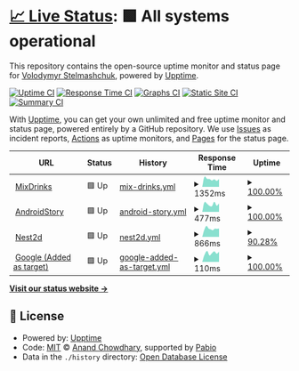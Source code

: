 # [📈 Live Status](https://VovaStelmashchuk.github.io/my-services-monitor): <!--live status--> **🟩 All systems operational**

This repository contains the open-source uptime monitor and status page for [Volodymyr Stelmashchuk](https://bento.me/vovastelmashchuk), powered by [Upptime](https://github.com/upptime/upptime).

[![Uptime CI](https://github.com/VovaStelmashchuk/my-services-monitor/workflows/Uptime%20CI/badge.svg)](https://github.com/VovaStelmashchuk/my-services-monitor/actions?query=workflow%3A%22Uptime+CI%22)
[![Response Time CI](https://github.com/VovaStelmashchuk/my-services-monitor/workflows/Response%20Time%20CI/badge.svg)](https://github.com/VovaStelmashchuk/my-services-monitor/actions?query=workflow%3A%22Response+Time+CI%22)
[![Graphs CI](https://github.com/VovaStelmashchuk/my-services-monitor/workflows/Graphs%20CI/badge.svg)](https://github.com/VovaStelmashchuk/my-services-monitor/actions?query=workflow%3A%22Graphs+CI%22)
[![Static Site CI](https://github.com/VovaStelmashchuk/my-services-monitor/workflows/Static%20Site%20CI/badge.svg)](https://github.com/VovaStelmashchuk/my-services-monitor/actions?query=workflow%3A%22Static+Site+CI%22)
[![Summary CI](https://github.com/VovaStelmashchuk/my-services-monitor/workflows/Summary%20CI/badge.svg)](https://github.com/VovaStelmashchuk/my-services-monitor/actions?query=workflow%3A%22Summary+CI%22)

With [Upptime](https://upptime.js.org), you can get your own unlimited and free uptime monitor and status page, powered entirely by a GitHub repository. We use [Issues](https://github.com/VovaStelmashchuk/my-services-monitor/issues) as incident reports, [Actions](https://github.com/VovaStelmashchuk/my-services-monitor/actions) as uptime monitors, and [Pages](https://VovaStelmashchuk.github.io/my-services-monitor) for the status page.

<!--start: status pages-->
<!-- This summary is generated by Upptime (https://github.com/upptime/upptime) -->
<!-- Do not edit this manually, your changes will be overwritten -->
<!-- prettier-ignore -->
| URL | Status | History | Response Time | Uptime |
| --- | ------ | ------- | ------------- | ------ |
| <img alt="" src="https://icons.duckduckgo.com/ip3/mixdrinks.org.ico" height="13"> [MixDrinks](https://mixdrinks.org/) | 🟩 Up | [mix-drinks.yml](https://github.com/VovaStelmashchuk/my-services-monitor/commits/HEAD/history/mix-drinks.yml) | <details><summary><img alt="Response time graph" src="./graphs/mix-drinks/response-time-week.png" height="20"> 1352ms</summary><br><a href="https://status.vovastelmashchuk.site/history/mix-drinks"><img alt="Response time 2576" src="https://img.shields.io/endpoint?url=https%3A%2F%2Fraw.githubusercontent.com%2FVovaStelmashchuk%2Fmy-services-monitor%2FHEAD%2Fapi%2Fmix-drinks%2Fresponse-time.json"></a><br><a href="https://status.vovastelmashchuk.site/history/mix-drinks"><img alt="24-hour response time 1364" src="https://img.shields.io/endpoint?url=https%3A%2F%2Fraw.githubusercontent.com%2FVovaStelmashchuk%2Fmy-services-monitor%2FHEAD%2Fapi%2Fmix-drinks%2Fresponse-time-day.json"></a><br><a href="https://status.vovastelmashchuk.site/history/mix-drinks"><img alt="7-day response time 1352" src="https://img.shields.io/endpoint?url=https%3A%2F%2Fraw.githubusercontent.com%2FVovaStelmashchuk%2Fmy-services-monitor%2FHEAD%2Fapi%2Fmix-drinks%2Fresponse-time-week.json"></a><br><a href="https://status.vovastelmashchuk.site/history/mix-drinks"><img alt="30-day response time 2180" src="https://img.shields.io/endpoint?url=https%3A%2F%2Fraw.githubusercontent.com%2FVovaStelmashchuk%2Fmy-services-monitor%2FHEAD%2Fapi%2Fmix-drinks%2Fresponse-time-month.json"></a><br><a href="https://status.vovastelmashchuk.site/history/mix-drinks"><img alt="1-year response time 2576" src="https://img.shields.io/endpoint?url=https%3A%2F%2Fraw.githubusercontent.com%2FVovaStelmashchuk%2Fmy-services-monitor%2FHEAD%2Fapi%2Fmix-drinks%2Fresponse-time-year.json"></a></details> | <details><summary><a href="https://status.vovastelmashchuk.site/history/mix-drinks">100.00%</a></summary><a href="https://status.vovastelmashchuk.site/history/mix-drinks"><img alt="All-time uptime 99.15%" src="https://img.shields.io/endpoint?url=https%3A%2F%2Fraw.githubusercontent.com%2FVovaStelmashchuk%2Fmy-services-monitor%2FHEAD%2Fapi%2Fmix-drinks%2Fuptime.json"></a><br><a href="https://status.vovastelmashchuk.site/history/mix-drinks"><img alt="24-hour uptime 100.00%" src="https://img.shields.io/endpoint?url=https%3A%2F%2Fraw.githubusercontent.com%2FVovaStelmashchuk%2Fmy-services-monitor%2FHEAD%2Fapi%2Fmix-drinks%2Fuptime-day.json"></a><br><a href="https://status.vovastelmashchuk.site/history/mix-drinks"><img alt="7-day uptime 100.00%" src="https://img.shields.io/endpoint?url=https%3A%2F%2Fraw.githubusercontent.com%2FVovaStelmashchuk%2Fmy-services-monitor%2FHEAD%2Fapi%2Fmix-drinks%2Fuptime-week.json"></a><br><a href="https://status.vovastelmashchuk.site/history/mix-drinks"><img alt="30-day uptime 97.10%" src="https://img.shields.io/endpoint?url=https%3A%2F%2Fraw.githubusercontent.com%2FVovaStelmashchuk%2Fmy-services-monitor%2FHEAD%2Fapi%2Fmix-drinks%2Fuptime-month.json"></a><br><a href="https://status.vovastelmashchuk.site/history/mix-drinks"><img alt="1-year uptime 99.15%" src="https://img.shields.io/endpoint?url=https%3A%2F%2Fraw.githubusercontent.com%2FVovaStelmashchuk%2Fmy-services-monitor%2FHEAD%2Fapi%2Fmix-drinks%2Fuptime-year.json"></a></details>
| <img alt="" src="https://icons.duckduckgo.com/ip3/androidstory.dev.ico" height="13"> [AndroidStory](https://androidstory.dev/) | 🟩 Up | [android-story.yml](https://github.com/VovaStelmashchuk/my-services-monitor/commits/HEAD/history/android-story.yml) | <details><summary><img alt="Response time graph" src="./graphs/android-story/response-time-week.png" height="20"> 477ms</summary><br><a href="https://status.vovastelmashchuk.site/history/android-story"><img alt="Response time 1267" src="https://img.shields.io/endpoint?url=https%3A%2F%2Fraw.githubusercontent.com%2FVovaStelmashchuk%2Fmy-services-monitor%2FHEAD%2Fapi%2Fandroid-story%2Fresponse-time.json"></a><br><a href="https://status.vovastelmashchuk.site/history/android-story"><img alt="24-hour response time 513" src="https://img.shields.io/endpoint?url=https%3A%2F%2Fraw.githubusercontent.com%2FVovaStelmashchuk%2Fmy-services-monitor%2FHEAD%2Fapi%2Fandroid-story%2Fresponse-time-day.json"></a><br><a href="https://status.vovastelmashchuk.site/history/android-story"><img alt="7-day response time 477" src="https://img.shields.io/endpoint?url=https%3A%2F%2Fraw.githubusercontent.com%2FVovaStelmashchuk%2Fmy-services-monitor%2FHEAD%2Fapi%2Fandroid-story%2Fresponse-time-week.json"></a><br><a href="https://status.vovastelmashchuk.site/history/android-story"><img alt="30-day response time 600" src="https://img.shields.io/endpoint?url=https%3A%2F%2Fraw.githubusercontent.com%2FVovaStelmashchuk%2Fmy-services-monitor%2FHEAD%2Fapi%2Fandroid-story%2Fresponse-time-month.json"></a><br><a href="https://status.vovastelmashchuk.site/history/android-story"><img alt="1-year response time 1267" src="https://img.shields.io/endpoint?url=https%3A%2F%2Fraw.githubusercontent.com%2FVovaStelmashchuk%2Fmy-services-monitor%2FHEAD%2Fapi%2Fandroid-story%2Fresponse-time-year.json"></a></details> | <details><summary><a href="https://status.vovastelmashchuk.site/history/android-story">100.00%</a></summary><a href="https://status.vovastelmashchuk.site/history/android-story"><img alt="All-time uptime 97.23%" src="https://img.shields.io/endpoint?url=https%3A%2F%2Fraw.githubusercontent.com%2FVovaStelmashchuk%2Fmy-services-monitor%2FHEAD%2Fapi%2Fandroid-story%2Fuptime.json"></a><br><a href="https://status.vovastelmashchuk.site/history/android-story"><img alt="24-hour uptime 100.00%" src="https://img.shields.io/endpoint?url=https%3A%2F%2Fraw.githubusercontent.com%2FVovaStelmashchuk%2Fmy-services-monitor%2FHEAD%2Fapi%2Fandroid-story%2Fuptime-day.json"></a><br><a href="https://status.vovastelmashchuk.site/history/android-story"><img alt="7-day uptime 100.00%" src="https://img.shields.io/endpoint?url=https%3A%2F%2Fraw.githubusercontent.com%2FVovaStelmashchuk%2Fmy-services-monitor%2FHEAD%2Fapi%2Fandroid-story%2Fuptime-week.json"></a><br><a href="https://status.vovastelmashchuk.site/history/android-story"><img alt="30-day uptime 99.14%" src="https://img.shields.io/endpoint?url=https%3A%2F%2Fraw.githubusercontent.com%2FVovaStelmashchuk%2Fmy-services-monitor%2FHEAD%2Fapi%2Fandroid-story%2Fuptime-month.json"></a><br><a href="https://status.vovastelmashchuk.site/history/android-story"><img alt="1-year uptime 97.23%" src="https://img.shields.io/endpoint?url=https%3A%2F%2Fraw.githubusercontent.com%2FVovaStelmashchuk%2Fmy-services-monitor%2FHEAD%2Fapi%2Fandroid-story%2Fuptime-year.json"></a></details>
| <img alt="" src="https://icons.duckduckgo.com/ip3/nest2d.online.ico" height="13"> [Nest2d](https://nest2d.online/) | 🟩 Up | [nest2d.yml](https://github.com/VovaStelmashchuk/my-services-monitor/commits/HEAD/history/nest2d.yml) | <details><summary><img alt="Response time graph" src="./graphs/nest2d/response-time-week.png" height="20"> 866ms</summary><br><a href="https://status.vovastelmashchuk.site/history/nest2d"><img alt="Response time 502" src="https://img.shields.io/endpoint?url=https%3A%2F%2Fraw.githubusercontent.com%2FVovaStelmashchuk%2Fmy-services-monitor%2FHEAD%2Fapi%2Fnest2d%2Fresponse-time.json"></a><br><a href="https://status.vovastelmashchuk.site/history/nest2d"><img alt="24-hour response time 888" src="https://img.shields.io/endpoint?url=https%3A%2F%2Fraw.githubusercontent.com%2FVovaStelmashchuk%2Fmy-services-monitor%2FHEAD%2Fapi%2Fnest2d%2Fresponse-time-day.json"></a><br><a href="https://status.vovastelmashchuk.site/history/nest2d"><img alt="7-day response time 866" src="https://img.shields.io/endpoint?url=https%3A%2F%2Fraw.githubusercontent.com%2FVovaStelmashchuk%2Fmy-services-monitor%2FHEAD%2Fapi%2Fnest2d%2Fresponse-time-week.json"></a><br><a href="https://status.vovastelmashchuk.site/history/nest2d"><img alt="30-day response time 672" src="https://img.shields.io/endpoint?url=https%3A%2F%2Fraw.githubusercontent.com%2FVovaStelmashchuk%2Fmy-services-monitor%2FHEAD%2Fapi%2Fnest2d%2Fresponse-time-month.json"></a><br><a href="https://status.vovastelmashchuk.site/history/nest2d"><img alt="1-year response time 502" src="https://img.shields.io/endpoint?url=https%3A%2F%2Fraw.githubusercontent.com%2FVovaStelmashchuk%2Fmy-services-monitor%2FHEAD%2Fapi%2Fnest2d%2Fresponse-time-year.json"></a></details> | <details><summary><a href="https://status.vovastelmashchuk.site/history/nest2d">90.28%</a></summary><a href="https://status.vovastelmashchuk.site/history/nest2d"><img alt="All-time uptime 91.22%" src="https://img.shields.io/endpoint?url=https%3A%2F%2Fraw.githubusercontent.com%2FVovaStelmashchuk%2Fmy-services-monitor%2FHEAD%2Fapi%2Fnest2d%2Fuptime.json"></a><br><a href="https://status.vovastelmashchuk.site/history/nest2d"><img alt="24-hour uptime 100.00%" src="https://img.shields.io/endpoint?url=https%3A%2F%2Fraw.githubusercontent.com%2FVovaStelmashchuk%2Fmy-services-monitor%2FHEAD%2Fapi%2Fnest2d%2Fuptime-day.json"></a><br><a href="https://status.vovastelmashchuk.site/history/nest2d"><img alt="7-day uptime 90.28%" src="https://img.shields.io/endpoint?url=https%3A%2F%2Fraw.githubusercontent.com%2FVovaStelmashchuk%2Fmy-services-monitor%2FHEAD%2Fapi%2Fnest2d%2Fuptime-week.json"></a><br><a href="https://status.vovastelmashchuk.site/history/nest2d"><img alt="30-day uptime 61.05%" src="https://img.shields.io/endpoint?url=https%3A%2F%2Fraw.githubusercontent.com%2FVovaStelmashchuk%2Fmy-services-monitor%2FHEAD%2Fapi%2Fnest2d%2Fuptime-month.json"></a><br><a href="https://status.vovastelmashchuk.site/history/nest2d"><img alt="1-year uptime 91.22%" src="https://img.shields.io/endpoint?url=https%3A%2F%2Fraw.githubusercontent.com%2FVovaStelmashchuk%2Fmy-services-monitor%2FHEAD%2Fapi%2Fnest2d%2Fuptime-year.json"></a></details>
| <img alt="" src="https://icons.duckduckgo.com/ip3/www.google.com.ico" height="13"> [Google (Added as target)](https://www.google.com) | 🟩 Up | [google-added-as-target.yml](https://github.com/VovaStelmashchuk/my-services-monitor/commits/HEAD/history/google-added-as-target.yml) | <details><summary><img alt="Response time graph" src="./graphs/google-added-as-target/response-time-week.png" height="20"> 110ms</summary><br><a href="https://status.vovastelmashchuk.site/history/google-added-as-target"><img alt="Response time 107" src="https://img.shields.io/endpoint?url=https%3A%2F%2Fraw.githubusercontent.com%2FVovaStelmashchuk%2Fmy-services-monitor%2FHEAD%2Fapi%2Fgoogle-added-as-target%2Fresponse-time.json"></a><br><a href="https://status.vovastelmashchuk.site/history/google-added-as-target"><img alt="24-hour response time 125" src="https://img.shields.io/endpoint?url=https%3A%2F%2Fraw.githubusercontent.com%2FVovaStelmashchuk%2Fmy-services-monitor%2FHEAD%2Fapi%2Fgoogle-added-as-target%2Fresponse-time-day.json"></a><br><a href="https://status.vovastelmashchuk.site/history/google-added-as-target"><img alt="7-day response time 110" src="https://img.shields.io/endpoint?url=https%3A%2F%2Fraw.githubusercontent.com%2FVovaStelmashchuk%2Fmy-services-monitor%2FHEAD%2Fapi%2Fgoogle-added-as-target%2Fresponse-time-week.json"></a><br><a href="https://status.vovastelmashchuk.site/history/google-added-as-target"><img alt="30-day response time 120" src="https://img.shields.io/endpoint?url=https%3A%2F%2Fraw.githubusercontent.com%2FVovaStelmashchuk%2Fmy-services-monitor%2FHEAD%2Fapi%2Fgoogle-added-as-target%2Fresponse-time-month.json"></a><br><a href="https://status.vovastelmashchuk.site/history/google-added-as-target"><img alt="1-year response time 107" src="https://img.shields.io/endpoint?url=https%3A%2F%2Fraw.githubusercontent.com%2FVovaStelmashchuk%2Fmy-services-monitor%2FHEAD%2Fapi%2Fgoogle-added-as-target%2Fresponse-time-year.json"></a></details> | <details><summary><a href="https://status.vovastelmashchuk.site/history/google-added-as-target">100.00%</a></summary><a href="https://status.vovastelmashchuk.site/history/google-added-as-target"><img alt="All-time uptime 100.00%" src="https://img.shields.io/endpoint?url=https%3A%2F%2Fraw.githubusercontent.com%2FVovaStelmashchuk%2Fmy-services-monitor%2FHEAD%2Fapi%2Fgoogle-added-as-target%2Fuptime.json"></a><br><a href="https://status.vovastelmashchuk.site/history/google-added-as-target"><img alt="24-hour uptime 100.00%" src="https://img.shields.io/endpoint?url=https%3A%2F%2Fraw.githubusercontent.com%2FVovaStelmashchuk%2Fmy-services-monitor%2FHEAD%2Fapi%2Fgoogle-added-as-target%2Fuptime-day.json"></a><br><a href="https://status.vovastelmashchuk.site/history/google-added-as-target"><img alt="7-day uptime 100.00%" src="https://img.shields.io/endpoint?url=https%3A%2F%2Fraw.githubusercontent.com%2FVovaStelmashchuk%2Fmy-services-monitor%2FHEAD%2Fapi%2Fgoogle-added-as-target%2Fuptime-week.json"></a><br><a href="https://status.vovastelmashchuk.site/history/google-added-as-target"><img alt="30-day uptime 100.00%" src="https://img.shields.io/endpoint?url=https%3A%2F%2Fraw.githubusercontent.com%2FVovaStelmashchuk%2Fmy-services-monitor%2FHEAD%2Fapi%2Fgoogle-added-as-target%2Fuptime-month.json"></a><br><a href="https://status.vovastelmashchuk.site/history/google-added-as-target"><img alt="1-year uptime 100.00%" src="https://img.shields.io/endpoint?url=https%3A%2F%2Fraw.githubusercontent.com%2FVovaStelmashchuk%2Fmy-services-monitor%2FHEAD%2Fapi%2Fgoogle-added-as-target%2Fuptime-year.json"></a></details>

<!--end: status pages-->

[**Visit our status website →**](https://VovaStelmashchuk.github.io/my-services-monitor)

## 📄 License

- Powered by: [Upptime](https://github.com/upptime/upptime)
- Code: [MIT](./LICENSE) © [Anand Chowdhary](https://anandchowdhary.com), supported by [Pabio](https://pabio.com)
- Data in the `./history` directory: [Open Database License](https://opendatacommons.org/licenses/odbl/1-0/)
